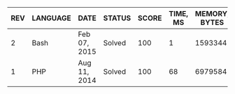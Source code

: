 | REV | LANGUAGE | DATE | STATUS | SCORE | TIME, MS | MEMORY, BYTES | IN RANKING | UNIQUE | RANKING POINTS |
|-----|----------|------|--------|-------|----------|---------------|------------|--------|----------------|
| 2 | Bash | Feb 07, 2015 | Solved | 100 | 1 | 1593344 | yes | yes | 33.667 |
| 1 | PHP | Aug 11, 2014 | Solved | 100 | 68 | 6979584 | yes | yes | 29.056 |
